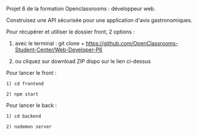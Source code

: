 Projet 6 de la formation Openclassrooms : développeur web.

Construisez une API sécurisée pour une application d'avis gastronomiques.

Pour récupérer et utiliser le dossier front, 2 options :

1) avec le terminal : git clone + https://github.com/OpenClassrooms-Student-Center/Web-Developer-P6

2) ou cliquez sur download ZIP dispo sur le lien ci-dessus

Pour lancer le front :

    1) cd frontend

    2) npm start

Pour lancer le back :

    1) cd backend

    2) nodemon server
